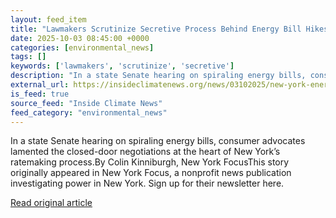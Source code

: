 ```yaml
---
layout: feed_item
title: "Lawmakers Scrutinize Secretive Process Behind Energy Bill Hikes"
date: 2025-10-03 08:45:00 +0000
categories: [environmental_news]
tags: []
keywords: ['lawmakers', 'scrutinize', 'secretive']
description: "In a state Senate hearing on spiraling energy bills, consumer advocates lamented the closed-door negotiations at the heart of New York’s ratemaking process"
external_url: https://insideclimatenews.org/news/03102025/new-york-energy-bill-rate-hikes/
is_feed: true
source_feed: "Inside Climate News"
feed_category: "environmental_news"
---
```


In a state Senate hearing on spiraling energy bills, consumer advocates lamented the closed-door negotiations at the heart of New York’s ratemaking process.By Colin Kinniburgh, New York FocusThis story originally appeared in New York Focus, a nonprofit news publication investigating power in New York. Sign up for their newsletter here.

[Read original article](https://insideclimatenews.org/news/03102025/new-york-energy-bill-rate-hikes/)
